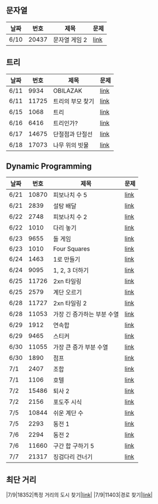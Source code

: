 ## 문자열
|날짜|번호|제목|문제|
|---|---|---|---|
|6/10|20437|문자열 게임 2|[link](https://www.acmicpc.net/problem/20437)|

## 트리
|날짜|번호|제목|문제|
|---|---|---|---|
|6/11|9934|OBILAZAK|[link](https://www.acmicpc.net/problem/9934)|
|6/11|11725|트리의 부모 찾기|[link](https://www.acmicpc.net/problem/11725)|
|6/15|1068|트리|[link](https://www.acmicpc.net/problem/2168)|
|6/16|6416|트리인가?|[link](https://www.acmicpc.net/problem/6416)|
|6/17|14675|단절점과 단절선|[link](https://www.acmicpc.net/problem/14675)|
|6/18|17073|나무 위의 빗물|[link](https://www.acmicpc.net/problem/17073)|

## Dynamic Programming
|날짜|번호|제목|문제|
|---|---|---|---|
|6/21|10870|피보나치 수 5|[link](https://www.acmicpc.net/problem/10870)|
|6/21|2839|설탕 배달|[link](https://www.acmicpc.net/problem/2839)|
|6/22|2748|피보나치 수 2|[link](https://www.acmicpc.net/problem/2748)|
|6/22|1010|다리 놓기|[link](https://www.acmicpc.net/problem/1010)|
|6/23|9655|돌 게임|[link](https://www.acmicpc.net/problem/9655)|
|6/23|1010|Four Squares|[link](https://www.acmicpc.net/problem/17626)|
|6/24|1463|1로 만들기|[link](https://www.acmicpc.net/problem/1463)|
|6/24|9095|1, 2, 3 더하기|[link](https://www.acmicpc.net/problem/9095)|
|6/25|11726|2xn 타일링|[link](https://www.acmicpc.net/problem/11726)|
|6/25|2579|계단 오르기|[link](https://www.acmicpc.net/problem/2579)|
|6/28|11727|2xn 타일링 2|[link](https://www.acmicpc.net/problem/11727)|
|6/28|11053|가장 긴 증가하는 부분 수열|[link](https://www.acmicpc.net/problem/11053)|
|6/29|1912|연속합|[link](https://www.acmicpc.net/problem/1912)|
|6/29|9465|스티커|[link](https://www.acmicpc.net/problem/9465)|
|6/30|11055|가장 큰 증가 부분 수열|[link](https://www.acmicpc.net/problem/11055)|
|6/30|1890|점프|[link](https://www.acmicpc.net/problem/1890)|
|7/1|2407|조합|[link](https://www.acmicpc.net/problem/2407)|
|7/1|1106|호텔|[link](https://www.acmicpc.net/problem/1106)|
|7/2|15486|퇴사 2|[link](https://www.acmicpc.net/problem/15486)|
|7/2|2156|포도주 시식|[link](https://www.acmicpc.net/problem/2156)|
|7/5|10844|쉬운 계단 수|[link](https://www.acmicpc.net/problem/10844)|
|7/5|2293|동전 1|[link](https://www.acmicpc.net/problem/2293)|
|7/6|2294|동전 2|[link](https://www.acmicpc.net/problem/2294)|
|7/6|11660|구간 합 구하기 5|[link](https://www.acmicpc.net/problem/11660)|
|7/7|21317|징검다리 건너기|[link](https://www.acmicpc.net/problem/21317)|

## 최단 거리
|7/9|18352|특정 거리의 도시 찾기|[link](https://www.acmicpc.net/problem/18352)|
|7/9|11403|경로 찾기|[link](https://www.acmicpc.net/problem/11403)|

